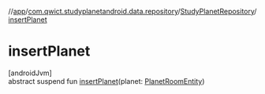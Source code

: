 //[app](../../../index.md)/[com.qwict.studyplanetandroid.data.repository](../index.md)/[StudyPlanetRepository](index.md)/[insertPlanet](insert-planet.md)

# insertPlanet

[androidJvm]\
abstract suspend fun [insertPlanet](insert-planet.md)(planet: [PlanetRoomEntity](../../com.qwict.studyplanetandroid.data.local.schema/-planet-room-entity/index.md))
